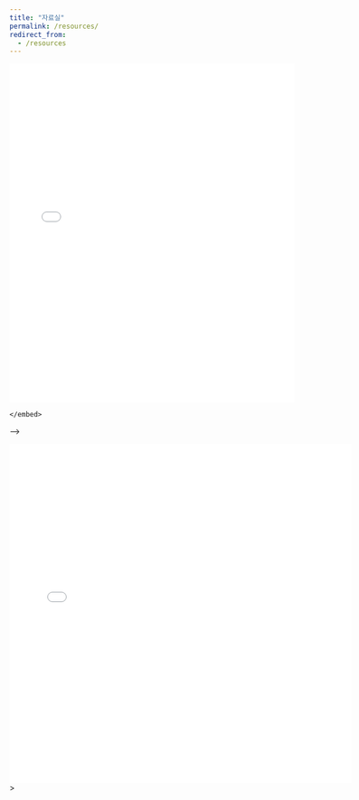 ```yaml
---
title: "자료실"
permalink: /resources/
redirect_from:
  - /resources
---
```


<!-- <a href="https://drive.google.com/uc?export=download&id=1gzBi1gEQ8X1Wdj-0QXvAkmDHZKn9c4n6" download>20250627 평가 자료</a> -->

<!-- <iframe src="https://drive.google.com/embeddedfolderview?id=1nnIgKeU0CDWAOczkX0OAjyWTwI69BcHk#grid" style="width: 100%; height: 600px; border: 0;"></iframe> -->

<!-- <iframe allow-transparency="false" style="background-color: Snow" src="https://drive.google.com/embeddedfolderview?id=1F1XcSq5rT6OncfndN9WMHMdLuPRc0DHl#list" width="800" height="200" frameborder="0"></iframe> -->

<!-- 
<iframe id="pdfContent" src="https://drive.google.com/file/d/1lf0aja1WMbV2k6kCsjBEsBOtykef4eb6/view?usp=sharing" width:100%; type="application/pdf"></iframe> -->

<!-- <body oncontextmenu="return false;"> -->
<iframe 
src="{{ '/pdfjs/web/viewer.html' | relative_url }}?file={{ '/files/1차-XRD_기본_이해-김창수.pdf' | relative_url }}#zoom=page-width"
width="100%" height="600px" style="border: none;"></iframe>
<!-- </body> -->
<!-- src="/files/1차-XRD_기본_이해-김창수.pdf#toolbar=0"  -->


<!-- <div style="position: relative; width:130%; height:600px;">
  <iframe src="/files/1차-XRD_기본_이해-김창수.pdf#toolbar=0" width="100%" height="600px" style="border: none;"></iframe>
  <div
    style="position:absolute; top:0; left:0; right:0; bottom:0;"
    oncontextmenu="return false;"
  ></div>
</div> -->

<!-- <object data="/files/1차-XRD_기본_이해-김창수.pdf" type="application/pdf" width="700px" height="700px">
    <embed src="/files/1차-XRD_기본_이해-김창수.pdf#toolbar=0">
        <!-- <p>This browser does not support PDFs. Please download the PDF to view it: <a href="http://yoursite.com/the.pdf">Download PDF</a>.</p> -->
    </embed>
</object> -->


<iframe src="/files/1차-XRD_기본_이해-김창수.pdf#toolbar=0" width="120%" height="600px" style="border: none;"></iframe>

<script>
        $('#iframe').ready(function() {
           setTimeout(function() {
              $('#iframe').contents().find('#download').remove();
           }, 100);
        });
</script>>